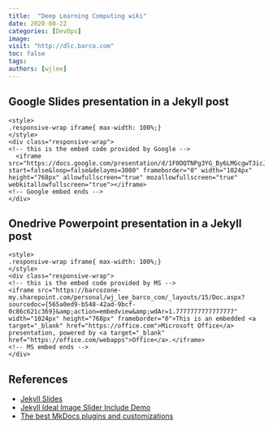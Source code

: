 ```yaml
---
title:  "Deep Learning Computing wiki"
date: 2020-08-22
categories: [DevOps]
image: 
visit: "http://dlc.barco.com"
toc: false
tags: 
authors: [wjlee]
---
```



## Google Slides presentation in a Jekyll post 

```{r echo=FALSE, eval=FALSE}
<style>
.responsive-wrap iframe{ max-width: 100%;}
</style>
<div class="responsive-wrap">
<!-- this is the embed code provided by Google -->
  <iframe src="https://docs.google.com/presentation/d/1F0DQTNPg3YG_By6LMGcgwT3icJ3eMhCiupAZm76CIfE/embed?start=false&loop=false&delayms=3000" frameborder="0" width="1024px" height="768px" allowfullscreen="true" mozallowfullscreen="true" webkitallowfullscreen="true"></iframe>
<!-- Google embed ends -->
</div>
```

## Onedrive Powerpoint presentation in a Jekyll post 
```{r echo=FALSE, eval=FALSE}
<style>
.responsive-wrap iframe{ max-width: 100%;}
</style>
<div class="responsive-wrap">
<!-- this is the embed code provided by MS -->
<iframe src="https://barcozone-my.sharepoint.com/personal/wj_lee_barco_com/_layouts/15/Doc.aspx?sourcedoc={565a0ed9-b548-42ad-9bcf-0c86c621c369}&amp;action=embedview&amp;wdAr=1.7777777777777777" width="1024px" height="768px" frameborder="0">This is an embedded <a target="_blank" href="https://office.com">Microsoft Office</a> presentation, powered by <a target="_blank" href="https://office.com/webapps">Office</a>.</iframe>
<!-- MS embed ends -->
</div>

```

## References
* [Jekyll Slides](https://bleonard.com/jekyll-slides-308f736f719a)
* [Jekyll Ideal Image Slider Include Demo](https://jekylltools.github.io/jekyll-ideal-image-slider-include/examples/)
* [The best MkDocs plugins and customizations](https://chrieke.medium.com/the-best-mkdocs-plugins-and-customizations-fc820eb19759)